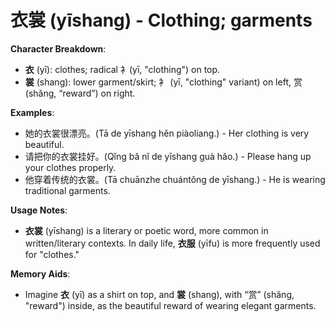 # **衣裳 (yīshang) - Clothing; garments**

**Character Breakdown**:  
- **衣** (yī): clothes; radical ⻂(yī, "clothing") on top.  
- **裳** (shang): lower garment/skirt; 衤 (yī, "clothing" variant) on left, 赏 (shǎng, “reward”) on right.

**Examples**:  
- 她的衣裳很漂亮。(Tā de yīshang hěn piàoliang.) - Her clothing is very beautiful.  
- 请把你的衣裳挂好。(Qǐng bǎ nǐ de yīshang guà hǎo.) - Please hang up your clothes properly.  
- 他穿着传统的衣裳。(Tā chuānzhe chuántǒng de yīshang.) - He is wearing traditional garments.

**Usage Notes**:  
- **衣裳** (yīshang) is a literary or poetic word, more common in written/literary contexts. In daily life, **衣服** (yīfu) is more frequently used for "clothes."

**Memory Aids**:  
- Imagine **衣** (yī) as a shirt on top, and **裳** (shang), with “赏” (shǎng, "reward") inside, as the beautiful reward of wearing elegant garments.